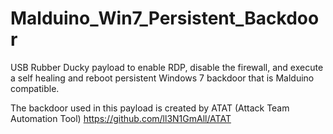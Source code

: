 # Malduino_Win7_Persistent_Backdoor
USB Rubber Ducky payload to enable RDP, disable the firewall, and execute a self healing and reboot persistent Windows 7 backdoor that is Malduino compatible.

The backdoor used in this payload is created by ATAT (Attack Team Automation Tool) https://github.com/ll3N1GmAll/ATAT
